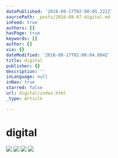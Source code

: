 ```yaml
---
datePublished: '2016-08-17T02:00:05.222Z'
sourcePath: _posts/2016-08-07-digital.md
inFeed: true
authors: []
hasPage: true
keywords: []
author: []
via: {}
dateModified: '2016-08-17T02:00:04.804Z'
title: digital
publisher: {}
description: ''
inLanguage: null
inNav: true
starred: false
url: digital/index.html
_type: Article

---
```

# digital
![](https://the-grid-user-content.s3-us-west-2.amazonaws.com/951bb79f-6566-4214-a244-7ff0fbc1a25f.jpg)
![](https://the-grid-user-content.s3-us-west-2.amazonaws.com/943cccbe-bb93-4173-8367-819014cd76d6.png)
![](https://the-grid-user-content.s3-us-west-2.amazonaws.com/61072be9-95a4-4a31-8237-d228018fbcc0.jpg)
![](https://the-grid-user-content.s3-us-west-2.amazonaws.com/41fbb0d5-6fbf-4fd7-800f-f7c69c06de15.jpg)